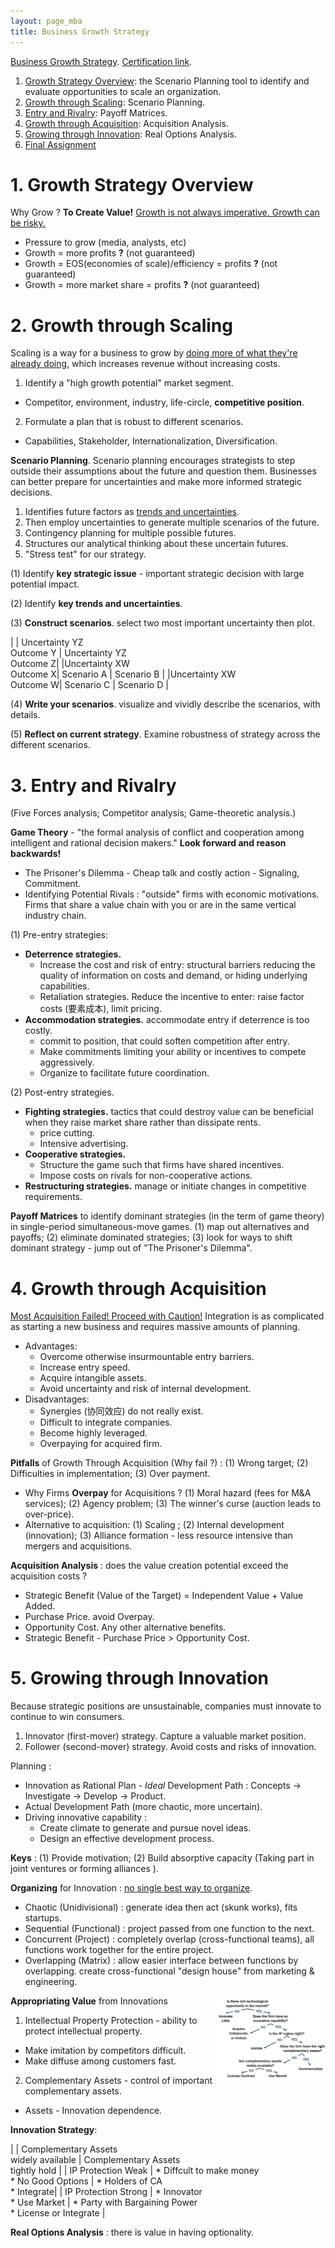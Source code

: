```yaml
---
layout: page_mba
title: Business Growth Strategy
---
```



[Business Growth Strategy](https://www.coursera.org/learn/uva-darden-business-growth-strategy/home/module/1). [Certification link](https://www.coursera.org/account/accomplishments/verify/71GUL4OEE2VU).


1. [Growth Strategy Overview](#l1): the Scenario Planning tool to identify and evaluate opportunities to scale an organization.
2. [Growth through Scaling](#l2): Scenario Planning.
3. [Entry and Rivalry](#l3): Payoff Matrices.
4. [Growth through Acquisition](#l4): Acquisition Analysis.
5. [Growing through Innovation](#l5): Real Options Analysis.
6. [Final Assignment](../4strategy_grow_fa)

<a name="l1"></a>
# 1. Growth Strategy Overview

Why Grow ? **To Create Value!** <u>Growth is not always imperative. Growth can be risky.</u>
* Pressure to grow (media, analysts, etc)
* Growth = more profits **?** (not guaranteed)
* Growth = EOS(economies of scale)/efficiency = profits **?** (not guaranteed)
* Growth = more market share = profits **?** (not guaranteed)

<a name="l2"></a>
# 2. Growth through Scaling

Scaling is a way for a business to grow by <u>doing more of what they're already doing</u>, which increases revenue without increasing costs.

1. Identify a "high growth potential" market segment.
  * Competitor, environment, industry, life-circle, **competitive position**.
2. Formulate a plan that is robust to different scenarios.
  * Capabilities, Stakeholder, Internationalization, Diversification.

**Scenario Planning**. Scenario planning encourages strategists to step outside their assumptions about the future and question them. Businesses can better prepare for uncertainties and make more informed strategic decisions.

1. Identifies future factors as <u>trends and uncertainties</u>.
2. Then employ uncertainties to generate multiple scenarios of the future.
3. Contingency planning for multiple possible futures.
4. Structures our analytical thinking about these uncertain futures.
5. "Stress test" for our strategy.

(1) Identify **key strategic issue** - important strategic decision with large potential impact.

(2) Identify **key trends and uncertainties**.

(3) **Construct scenarios**. select two most important uncertainty then plot.

|   | Uncertainty YZ <br> Outcome Y | Uncertainty YZ <br> Outcome Z|
|Uncertainty XW <br> Outcome X| Scenario A | Scenario B |
|Uncertainty XW <br> Outcome W| Scenario C | Scenario D |

(4) **Write your scenarios**. visualize and vividly describe the scenarios, with details.

(5) **Reflect on current strategy**. Examine robustness of strategy across the different scenarios.

<a name="l3"></a>
# 3. Entry and Rivalry

(Five Forces analysis; Competitor analysis; Game-theoretic analysis.)

**Game Theory** - "the formal analysis of conflict and cooperation among intelligent and rational decision makers." **Look forward and reason backwards!**
* The Prisoner's Dilemma - Cheap talk and costly action - Signaling, Commitment.
* Identifying Potential Rivals : "outside" firms with economic motivations. Firms that share a value chain with you or are in the same vertical industry chain.

(1) Pre-entry strategies:
* **Deterrence strategies.**
  * Increase the cost and risk of entry: structural barriers reducing the quality of information on costs and demand, or hiding underlying capabilities.
  * Retaliation strategies. Reduce the incentive to enter: raise factor costs (要素成本), limit pricing.
* **Accommodation strategies.** accommodate entry if deterrence is too costly.
  * commit to position, that could soften competition after entry.
  * Make commitments limiting your ability or incentives to compete aggressively.
  * Organize to facilitate future coordination.

(2) Post-entry strategies.
* **Fighting strategies.** tactics that could destroy value can be beneficial when they raise market share rather than dissipate rents.
  * price cutting.
  * Intensive advertising.
* **Cooperative strategies.**
  * Structure the game such that firms have shared incentives.
  * Impose costs on rivals for non-cooperative actions.
* **Restructuring strategies.** manage or initiate changes in competitive requirements.

**Payoff Matrices** to identify dominant strategies (in the term of game theory) in single-period simultaneous-move games. (1) map out alternatives and payoffs; (2) eliminate dominated strategies; (3) look for ways to shift dominant strategy - jump out of "The Prisoner's Dilemma".

<a name="l4"></a>
# 4. Growth through Acquisition

<u>Most Acquisition Failed! Proceed with Caution!</u>
Integration is as complicated as starting a new business and requires massive amounts of planning.

* Advantages:
  * Overcome otherwise insurmountable entry barriers.
  * Increase entry speed.
  * Acquire intangible assets.
  * Avoid uncertainty and risk of internal development.
* Disadvantages:
  * Synergies (协同效应) do not really exist.
  * Difficult to integrate companies.
  * Become highly leveraged.
  * Overpaying for acquired firm.

**Pitfalls** of Growth Through Acquisition (Why fail ?) : (1) Wrong target; (2) Difficulties in implementation; (3) Over payment.

* Why Firms **Overpay** for Acquisitions ? (1) Moral hazard (fees for M&A services); (2) Agency problem; (3) The winner's curse (auction leads to over-price).
* Alternative to acquisition: (1) Scaling ; (2) Internal development (innovation); (3) Alliance formation - less resource intensive than mergers and acquisitions.

**Acquisition Analysis** : does the value creation potential exceed the acquisition costs ?
* Strategic Benefit (Value of the Target) = Independent Value + Value Added.
* Purchase Price. avoid Overpay.
* Opportunity Cost. Any other alternative benefits.
* Strategic Benefit - Purchase Price > Opportunity Cost.

<a name="l5"></a>
# 5. Growing through Innovation

Because strategic positions are unsustainable, companies must innovate to continue to win consumers.

1. Innovator (first-mover) strategy. Capture a valuable market position.
2. Follower (second-mover) strategy. Avoid costs and risks of innovation.

Planning :
* Innovation as Rational Plan - *Ideal* Development Path : Concepts -> Investigate -> Develop -> Product.
* Actual Development Path (more chaotic, more uncertain).
* Driving innovative capability :
  * Create climate to generate and pursue novel ideas.
  * Design an effective development process.

**Keys** : (1) Provide motivation; (2) Build absorptive capacity (Taking part in joint ventures or forming alliances ).

**Organizing** for Innovation : <u>no single best way to organize</u>.

* Chaotic (Unidivisional) : generate idea then act (skunk works), fits startups.
* Sequential (Functional) : project passed from one function to the next.
* Concurrent (Project) : completely overlap (cross-functional teams), all functions work together for the entire project.
* Overlapping (Matrix) : allow easier interface between functions by overlapping. create cross-functional "design house" from marketing & engineering.


<img style="float: right;" src="/assets/img/company/innv_dec_tree.jpeg" width="35%"/>

**Appropriating Value** from Innovations
1. Intellectual Property Protection - ability to protect intellectual property.
  * Make imitation by competitors difficult.
  * Make diffuse among customers fast.
2. Complementary Assets - control of important complementary assets.
  * Assets - Innovation dependence.

**Innovation Strategy**:

|  | Complementary Assets <br> widely available | Complementary Assets <br> tightly hold |
| IP Protection Weak | * Diffcult to make money <br>* No Good Options | * Holders of CA <br>* Integrate|
| IP Protection Strong | * Innovator <br>* Use Market | * Party with Bargaining Power <br>* License or Integrate |


**Real Options Analysis** : there is value in having optionality.
